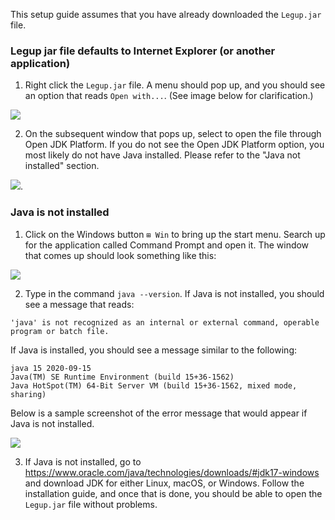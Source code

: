 This setup guide assumes that you have already downloaded the `Legup.jar` file.

### Legup jar file defaults to Internet Explorer (or another application)
1. Right click the `Legup.jar` file. A menu should pop up, and you should see an option that reads `Open with...`. (See image below for clarification.)

![](https://i.ibb.co/k9K1h0h/image.png)

2. On the subsequent window that pops up, select to open the file through Open JDK Platform. If you do not see the Open JDK Platform option, you most likely do not have Java installed. Please refer to the "Java not installed" section.

![](https://i.ibb.co/k4wvvyb/image.png).

### Java is not installed
1. Click on the Windows button `⊞ Win` to bring up the start menu. Search up for the application called Command Prompt and open it. The window that comes up should look something like this:

![](https://i.ibb.co/WgnvQyh/image.png)

2. Type in the command `java --version`. If Java is not installed, you should see a message that reads: 
```
'java' is not recognized as an internal or external command, operable program or batch file.
```
If Java is installed, you should see a message similar to the following:
```
java 15 2020-09-15
Java(TM) SE Runtime Environment (build 15+36-1562)
Java HotSpot(TM) 64-Bit Server VM (build 15+36-1562, mixed mode, sharing)
```
Below is a sample screenshot of the error message that would appear if Java is not installed.

![](https://i.ibb.co/hm5H6Yf/image.png)

3. If Java is not installed, go to https://www.oracle.com/java/technologies/downloads/#jdk17-windows and download JDK for either Linux, macOS, or Windows. Follow the installation guide, and once that is done, you should be able to open the `Legup.jar` file without problems.